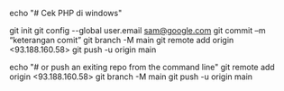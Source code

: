 echo "# Cek PHP di windows"

git init
git config --global user.email sam@google.com
git commit –m “keterangan comit”
git branch -M main
git remote add origin <93.188.160.58> 
git push -u origin main


echo "# or push an exiting repo from the command line"
git remote add origin <93.188.160.58> 
git branch -M main
git push -u origin main
